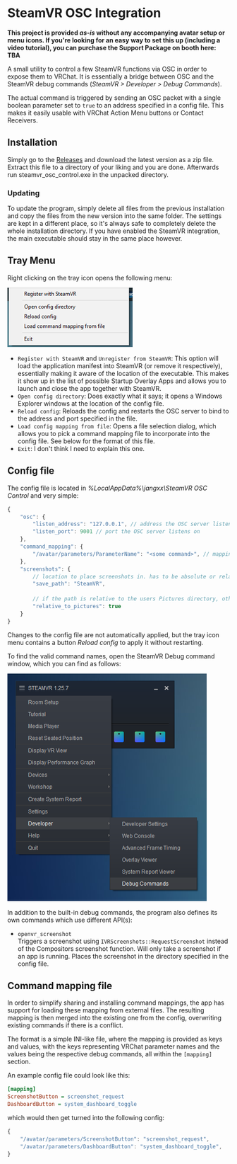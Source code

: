 # SteamVR OSC Integration

**This project is provided *as-is* without any accompanying avatar setup or menu icons. If you're looking for an easy way to set this up (including a video tutorial), you can purchase the Support Package on booth here: TBA**

A small utility to control a few SteamVR functions via OSC in order to expose them to VRChat.
It is essentially a bridge between OSC and the SteamVR debug commands (_SteamVR > Developer > Debug Commands_).

The actual command is triggered by sending an OSC packet with a single boolean parameter set to `true` to an address specified in a config file.
This makes it easily usable with VRChat Action Menu buttons or Contact Receivers.

## Installation

Simply go to the [Releases](https://github.com/jangxx/steamvr-osc-control/releases) and download the latest version as a zip file.
Extract this file to a directory of your liking and you are done.
Afterwards run steamvr_osc_control.exe in the unpacked directory.

### Updating

To update the program, simply delete all files from the previous installation and copy the files from the new version into the same folder.
The settings are kept in a different place, so it's always safe to completely delete the whole installation directory.
If you have enabled the SteamVR integration, the main executable should stay in the same place however.

## Tray Menu

Right clicking on the tray icon opens the following menu:

![Tray menu screenshot](/assets/gh_tray_menu.png)

- `Register with SteamVR` and `Unregister from SteamVR`: This option will load the application manifest into SteamVR (or remove it respectively), essentially making it aware of the location of the executable. This makes it show up in the list of possible Startup Overlay Apps and allows you to launch and close the app together with SteamVR.
- `Open config directory`: Does exactly what it says; it opens a Windows Explorer windows at the location of the config file.
- `Reload config`: Reloads the config and restarts the OSC server to bind to the address and port specified in the file.
- `Load config mapping from file`: Opens a file selection dialog, which allows you to pick a command mapping file to incorporate into the config file. See below for the format of this file.
- `Exit`: I don't think I need to explain this one.

## Config file

The config file is located in _%LocalAppData%\jangxx\SteamVR OSC Control_ and very simple:

```js
{
    "osc": {
        "listen_address": "127.0.0.1", // address the OSC server listens on
        "listen_port": 9001 // port the OSC server listens on
    },
    "command_mapping": {
        "/avatar/parameters/ParameterName": "<some command>", // mapping between the parameters and the commands
    },
    "screenshots": {
        // location to place screenshots in. has to be absolute or relative to the users Pictures directory
        "save_path": "SteamVR", 

        // if the path is relative to the users Pictures directory, otherwise it is assumed 
        "relative_to_pictures": true
    }
}
```

Changes to the config file are not automatically applied, but the tray icon menu contains a button _Reload config_ to apply it without restarting.

To find the valid command names, open the SteamVR Debug command window, which you can find as follows:

![SteamVR Debug Commands](/assets/gh_steamvr_debug.png)

In addition to the built-in debug commands, the program also defines its own commands which use different API(s):

- `openvr_screenshot`  
Triggers a screenshot using `IVRScreenshots::RequestScreenshot` instead of the Compositors screenshot function. Will only take a screenshot if an app is running. Places the screenshot in the directory specified in the config file.

## Command mapping file

In order to simplify sharing and installing command mappings, the app has support for loading these mapping from external files.
The resulting mapping is then merged into the existing one from the config, overwriting existing commands if there is a conflict.

The format is a simple INI-like file, where the mapping is provided as keys and values, with the keys representing VRChat parameter names and the values being the respective debug commands, all within the `[mapping]` section.

An example config file could look like this:

```ini
[mapping]
ScreenshotButton = screenshot_request
DashboardButton = system_dashboard_toggle
```

which would then get turned into the following config:

```js
{
	"/avatar/parameters/ScreenshotButton": "screenshot_request",
	"/avatar/parameters/DashboardButton": "system_dashboard_toggle",
}
```
